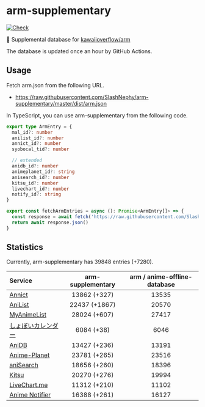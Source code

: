 # arm-supplementary

[![Check](https://github.com/SlashNephy/arm-supplementary/actions/workflows/check-node.yml/badge.svg)](https://github.com/SlashNephy/arm-supplementary/actions/workflows/check-node.yml)

💊 Supplemental database for [kawaiioverflow/arm](https://github.com/kawaiioverflow/arm)

The database is updated once an hour by GitHub Actions.

## Usage

Fetch arm.json from the following URL.

- https://raw.githubusercontent.com/SlashNephy/arm-supplementary/master/dist/arm.json

In TypeScript, you can use arm-supplementary from the following code.

```TypeScript
export type ArmEntry = {
  mal_id?: number
  anilist_id?: number
  annict_id?: number
  syobocal_tid?: number

  // extended
  anidb_id?: number
  animeplanet_id?: string
  anisearch_id?: number
  kitsu_id?: number
  livechart_id?: number
  notify_id?: string
}

export const fetchArmEntries = async (): Promise<ArmEntry[]> => {
  const response = await fetch('https://raw.githubusercontent.com/SlashNephy/arm-supplementary/master/dist/arm.json')
  return await response.json()
}
```

## Statistics

Currently, arm-supplementary has 39848 entries (+7280).

| Service                                     | arm-supplementary | arm / anime-offline-database |
| :------------------------------------------ | :---------------: | :--------------------------: |
| [Annict](https://annict.com)                |   13862 (+327)    |            13535             |
| [AniList](https://anilist.co)               |   22437 (+1867)   |            20570             |
| [MyAnimeList](https://myanimelist.net)      |   28024 (+607)    |            27417             |
| [しょぼいカレンダー](https://cal.syoboi.jp) |    6084 (+38)     |             6046             |
| [AniDB](https://anidb.net)                  |   13427 (+236)    |            13191             |
| [Anime-Planet](https://anime-planet.com)    |   23781 (+265)    |            23516             |
| [aniSearch](https://anisearch.com)          |   18656 (+260)    |            18396             |
| [Kitsu](https://kitsu.io)                   |   20270 (+276)    |            19994             |
| [LiveChart.me](https://livechart.me)        |   11312 (+210)    |            11102             |
| [Anime Notifier](https://notify.moe)        |   16388 (+261)    |            16127             |
